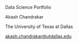 Data Science Portfolio

Akash Chandrakar

The University of Texas at Dallas

akash.chandrakar@utdallas.edu